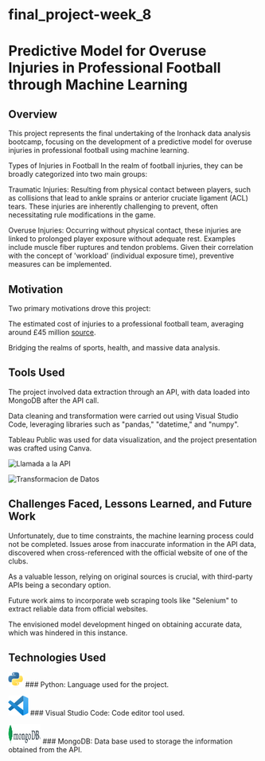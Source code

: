 # final_project-week_8

# Predictive Model for Overuse Injuries in Professional Football through Machine Learning

## Overview
This project represents the final undertaking of the Ironhack data analysis bootcamp, focusing on the development of a predictive model for overuse injuries in professional football using machine learning.

Types of Injuries in Football
In the realm of football injuries, they can be broadly categorized into two main groups:

Traumatic Injuries: Resulting from physical contact between players, such as collisions that lead to ankle sprains or anterior cruciate ligament (ACL) tears. These injuries are inherently challenging to prevent, often necessitating rule modifications in the game.

Overuse Injuries: Occurring without physical contact, these injuries are linked to prolonged player exposure without adequate rest. Examples include muscle fiber ruptures and tendon problems. Given their correlation with the concept of 'workload' (individual exposure time), preventive measures can be implemented.

## Motivation
Two primary motivations drove this project:

The estimated cost of injuries to a professional football team, averaging around £45 million [source](https://bmjopensem.bmj.com/content/6/1/e000675).

Bridging the realms of sports, health, and massive data analysis.

## Tools Used
The project involved data extraction through an API, with data loaded into MongoDB after the API call. 

Data cleaning and transformation were carried out using Visual Studio Code, leveraging libraries such as "pandas," "datetime," and "numpy".

Tableau Public was used for data visualization, and the project presentation was crafted using Canva.

![Llamada a la API](https://github.com/EdgarAhmed/final_project-week_8-/assets/145709215/d7a314aa-c32e-4d5e-b510-73fed1a71ec8) 


![Transformacion de Datos](https://github.com/EdgarAhmed/final_project-week_8-/assets/145709215/dd11af15-60a0-44f9-ad48-bd8b9cea2630)

## Challenges Faced, Lessons Learned, and Future Work

Unfortunately, due to time constraints, the machine learning process could not be completed. Issues arose from inaccurate information in the API data, discovered when cross-referenced with the official website of one of the clubs.

As a valuable lesson, relying on original sources is crucial, with third-party APIs being a secondary option. 

Future work aims to incorporate web scraping tools like "Selenium" to extract reliable data from official websites.

The envisioned model development hinged on obtaining accurate data, which was hindered in this instance.

## Technologies Used

<img src="pics/Python-logo-notext.svg.png" alt="GitHub Logo" width="30" height="30">  ### Python: Language used for the project.

<img src="pics/Visual_Studio_Code_1.35_icon.svg.png" alt="GitHub Logo" width="40" height="40">  ### Visual Studio Code: Code editor tool used.

<img src="pics/MongoDB_Logo.svg.png" alt="GitHub Logo" width="65" height="40">  ### MongoDB: Data base used to storage the information obtained from the API.



